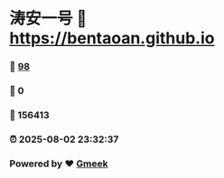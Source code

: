 # 涛安一号 :link: https://bentaoan.github.io 
### :page_facing_up: [98](https://bentaoan.github.io/tag.html) 
### :speech_balloon: 0 
### :hibiscus: 156413 
### :alarm_clock: 2025-08-02 23:32:37 
### Powered by :heart: [Gmeek](https://github.com/Meekdai/Gmeek)
